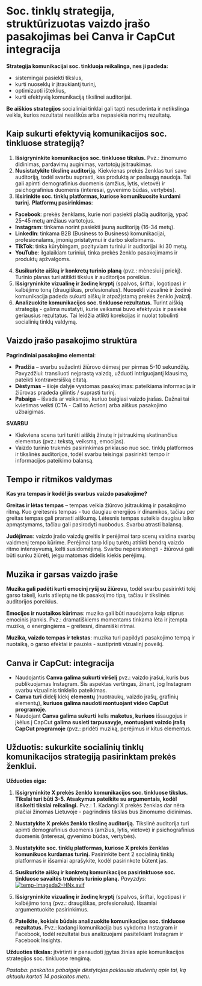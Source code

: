 # Soc. tinklų strategija, struktūrizuotas vaizdo įrašo pasakojimas bei Canva ir CapCut integracija

**Strategija komunikacijai soc. tinkluoja reikalinga, nes ji padeda:**
 - sistemingai pasiekti tikslus,
 - kurti nuoseklų ir įtraukiantį turinį,
 - optimizuoti išteklius,
 - kurti efektyvią komunikaciją tikslinei auditorijai.

**Be aiškios strategijos** socialiniai tinklai gali tapti nesuderinta ir netikslinga veikla, kurios rezultatai neaiškūs arba nepasiekia norimų rezultatų.

## Kaip sukurti efektyvią komunikacijos soc. tinkluose strategiją?

 1. **Išsigryninkite komunikacijos soc. tinkluose tikslus.** Pvz.: žinomumo didinimas, pardavimų auginimas, vartotojų įsitraukimas.
 2. **Nusistatykite tikslinę auditoriją.** Kiekvienas prekės ženklas turi savo auditoriją, todėl svarbu suprasti, kas produktą ar paslaugą naudoja. Tai gali apimti demografinius duomenis (amžius, lytis, vietovė) ir psichografinius duomenis (interesai, gyvenimo būdas, vertybės).
 3. **Išsirinkite soc. tinklų platformas, kuriose komunikuosite kurdami turinį.** **Platformų pasirinkimas**:
-   **Facebook**: prekės ženklams, kurie nori pasiekti plačią auditoriją, ypač 25–45 metų amžiaus vartotojus.
-   **Instagram**: tinkama norint pasiekti jauną auditoriją (16-34 metų).
-   **LinkedIn**: tinkama B2B (Business to Business) komunikacijai, profesionalams, įmonių pristatymui ir darbo skelbimams.
-   **TikTok**: tinka kūrybingam, pozityviam turiniui ir auditorijai iki 30 metų.
-   **YouTube**: ilgalaikiam turiniui, tinka prekės ženklo pasakojimams ir produktų apžvalgoms.
4. **Susikurkite aiškų ir konkretų turinio planą** (pvz.: mėnesiui į priekį). Turinio planas turi atitikti tikslus ir auditorijos poreikius.
5. **Išsigryninkite vizualinę ir žodinę kryptį** (spalvos, šriftai, logotipas) ir kalbėjimo toną (draugiškas, profesionalus). Nuosekli vizualinė ir žodinė komunikacija padeda sukurti aiškų ir atpažįstamą prekės ženklo įvaizdį.
6. **Analizuokite komunikacijos soc. tinkluose rezultatus.** Turint aiškią strategiją - galima nustatyti, kurie veiksmai buvo efektyvūs ir pasiekė geriausius rezultatus. Tai leidžia atlikti korekcijas ir nuolat tobulinti socialinių tinklų valdymą.

## **Vaizdo įrašo pasakojimo struktūra**

**Pagrindiniai pasakojimo elementai**:

 - **Pradžia**  – svarbu sužadinti žiūrovo dėmesį per pirmas 5-10 sekundžių. Pavyzdžiui: transliuoti neįprastą vaizdą, užduoti intriguojantį klausimą, pateikti kontraversišką citatą.
 - **Dėstymas**  – šioje dalyje vystomas pasakojimas: pateikiama informacija ir žiūrovas pradeda gilintis / suprasti turinį.
 - **Pabaiga**  – išvada ar veiksmas, kuriuo baigiasi vaizdo įrašas. Dažnai tai kvietimas veikti (CTA - Call to Action) arba aiškus pasakojimo užbaigimas.

**SVARBU**
 - Kiekviena scena turi turėti aiškią žinutę ir įsitraukimą skatinančius elementus (pvz.: tekstą, veiksmą, emocijas).
 - Vaizdo turinio trukmės pasirinkimas priklauso nuo soc. tinklų platformos ir tikslinės auditorijos, todėl svarbu teisingai pasirinkti tempo ir informacijos pateikimo balansą.

## **Tempo ir ritmikos valdymas**

**Kas yra tempas ir kodėl jis svarbus vaizdo pasakojime?**

**Greitas ir lėtas tempas**  – tempas veikia žiūrovo įsitraukimą ir pasakojimo ritmą. Kuo greitesnis tempas - tuo daugiau energijos ir dinamikos, tačiau per greitas tempas gali prarasti aiškumą. Lėtesnis tempas suteikia daugiau laiko apmąstymams, tačiau gali pasirodyti nuobodus. Svarbu atrasti balansą.

**Judėjimas**: vaizdo įrašo vaizdų greitis ir perėjimai tarp scenų vaidina svarbų vaidmenį tempo kūrime. Perėjimai tarp klipų turėtų atitikti bendrą vaizdo ritmo intensyvumą, kelti susidomėjimą. Svarbu nepersistengti - žiūrovui gali būti sunku žiūrėti, jeigu matomas didelis kiekis perėjimų.

## **Muzika ir garsas vaizdo įraše**

**Muzika gali padėti kurti emocinį ryšį su žiūrovu,** todėl svarbu pasirinkti tokį garso takelį, kuris atlieptų ne tik pasakojimo tipą, tačiau ir tikslinės auditorijos poreikius.
    
**Emocijos ir nuotaikos kūrimas**: muzika gali būti naudojama kaip stiprus emocinis įrankis. Pvz.: dramatiškiems momentams tinkama lėta ir įtempta muziką, o energingiems – greitesni, dinamiški ritmai.

**Muzika, vaizdo tempas ir tekstas**: muzika turi papildyti pasakojimo tempą ir nuotaiką, o garso efektai ir pauzės - sustiprinti vizualinį poveikį.

## Canva ir CapCut: integracija

 - Naudojantis **Canva galima sukurti viršelį** pvz.: vaizdo įrašui, kuris bus publikuojamas Instagram. Šis aspektas vertingas, žinant, jog Instagram svarbu vizualinis tinklelio pateikimas.
 - **Canva turi** didelį kiekį **elementų** (nuotraukų, vaizdo įrašų, grafinių elementų), **kuriuos galima naudoti montuojant video CapCut programoje.**
 - Naudojant **Canva galima sukurti** kelis **maketus, kuriuos** išsaugojus ir įkėlus į CapCut **galima susieti tarpusavyje, montuojant vaizdo įrašą CapCut programoje** (pvz.: pridėti muziką, perėjimus ir kitus elementus.

## Užduotis: sukurkite socialinių tinklų komunikacijos strategiją pasirinktam prekės ženklui.

**Užduoties eiga:**
 1. **Išsigryninkite X prekės ženklo komunikacijos soc. tinkluose tikslus. Tikslai turi būti 3-5. Atsakymus pateikite su argumentais, kodėl išsikelti tikslai reikalingi.** Pvz.: 1. Kadangi X prekės ženklas dar nėra plačiai žinomas Lietuvoje - pagrindinis tikslas bus žinomumo didinimas.
 2. **Nustatykite X prekės ženklo tikslinę auditoriją.** Tikslinė auditorija turi apimti demografinius duomenis (amžius, lytis, vietovė) ir psichografinius duomenis (interesai, gyvenimo būdas, vertybės).
 3. **Nustatykite soc. tinklų platformas, kuriose X prekės ženklas komunikuos kurdamas turinį.** Pasirinkite bent 2 socialinių tinklų platformas ir išsamiai aprašykite, kodėl pasirinkote būtent jas.
 4. **Susikurkite aiškų ir konkretų komunikacijos pasirinktuose soc. tinkluose savaitės trukmės turinio planą.**
*Pavyzdys*:
[![temp-Imageda2-HNx.avif](https://i.postimg.cc/FF2CzNpN/temp-Imageda2-HNx.avif)](https://postimg.cc/dDjjSMgx)

 5. **Išsigryninkite vizualinę ir žodinę kryptį** (spalvos, šriftai, logotipas) ir kalbėjimo toną (pvz.: draugiškas, profesionalus). Išsamiai argumentuokite pasirinkimus. 
 6.  **Pateikite, kokiais būdais analizuokite komunikacijos soc. tinkluose rezultatus.** Pvz.: kadangi komunikacija bus vykdoma Instagram ir Facebook, todėl rezultatai bus analizuojami pasitelkiant Instagram ir Facebook Insights.

**Užduoties tikslas:** įtvirtinti ir panaudoti įgytas žinias apie komunikacijos strategijos soc. tinkluose rengimą.

*Pastaba: paskaitos pabaigoje dėstytojas paklausia studentų apie tai, ką aktualu kartoti 14 paskaitos metu.* 
<!--stackedit_data:
eyJoaXN0b3J5IjpbLTk2MDMyNjQxOF19
-->